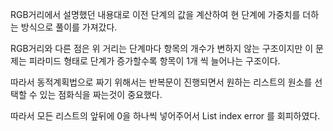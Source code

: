 RGB거리에서 설명했던 내용대로 이전 단계의 값을 계산하여 현 단계에 가중치를 더하는 방식으로 풀이를 가져갔다.

RGB거리와 다른 점은 위 거리는 단계마다 항목의 개수가 변하지 않는 구조이지만 이 문제는 피라미드 형태로 단계가 증가할수록 항목이 1개 씩 늘어나는 구조이다.

따라서 동적계획법으로 짜기 위해서는 반복문이 진행되면서 원하는 리스트의 원소를 선택할 수 있는 점화식을 짜는것이 중요했다.

따라서 모든 리스트의 앞뒤에 0을 하나씩 넣어주어서 List index error 를 회피하였다.
